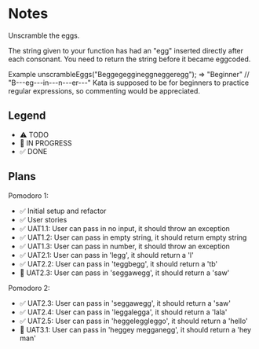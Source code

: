 # Notes

Unscramble the eggs.

The string given to your function has had an "egg" inserted directly after each consonant. You need to return the string before it became eggcoded.

Example
unscrambleEggs("Beggegeggineggneggeregg"); => "Beginner"
//             "B---eg---in---n---er---"
Kata is supposed to be for beginners to practice regular expressions, so commenting would be appreciated.



## Legend
- ⚠ TODO
- 🚧 IN PROGRESS
- ✅ DONE

## Plans

Pomodoro 1:
- ✅ Initial setup and refactor
- ✅ User stories
- ✅ UAT1.1: User can pass in no input, it should throw an exception
- ✅ UAT1.2: User can pass in empty string, it should return empty string
- ✅ UAT1.3: User can pass in number, it should throw an exception
- ✅ UAT2.1: User can pass in 'legg', it should return a 'l'
- ✅ UAT2.2: User can pass in 'teggbegg', it should return a 'tb'
- 🚧 UAT2.3: User can pass in 'seggawegg', it should return a 'saw'

Pomodoro 2:
- ✅ UAT2.3: User can pass in 'seggawegg', it should return a 'saw'
- ✅ UAT2.4: User can pass in 'leggalegga', it should return a 'lala'
- ✅ UAT2.5: User can pass in 'heggeleggleggo', it should return a 'hello'
- 🚧 UAT3.1: User can pass in 'heggey megganegg', it should return a 'hey man'



